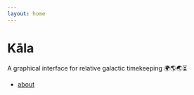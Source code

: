 ```yaml
---
layout: home
---
```


#  Kāla

A graphical interface for relative galactic timekeeping 🌍🌎🌏⏳

  - [about](about/)
  